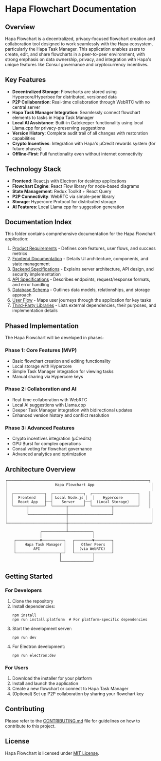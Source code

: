 # Hapa Flowchart Documentation

## Overview

Hapa Flowchart is a decentralized, privacy-focused flowchart creation and collaboration tool designed to work seamlessly with the Hapa ecosystem, particularly the Hapa Task Manager. This application enables users to create, edit, and share flowcharts in a peer-to-peer environment, with strong emphasis on data ownership, privacy, and integration with Hapa's unique features like Consul governance and cryptocurrency incentives.

## Key Features

- **Decentralized Storage**: Flowcharts are stored using Hypercore/Hyperbee for distributed, versioned data
- **P2P Collaboration**: Real-time collaboration through WebRTC with no central server
- **Hapa Task Manager Integration**: Seamlessly connect flowchart elements to tasks in Hapa Task Manager
- **Local AI Assistance**: Built-in Gatekeeper functionality using local Llama.cpp for privacy-preserving suggestions
- **Version History**: Complete audit trail of all changes with restoration capabilities
- **Crypto Incentives**: Integration with Hapa's μCredit rewards system (for future phases)
- **Offline-First**: Full functionality even without internet connectivity

## Technology Stack

- **Frontend**: React.js with Electron for desktop applications
- **Flowchart Engine**: React Flow library for node-based diagrams
- **State Management**: Redux Toolkit + React Query
- **P2P Connectivity**: WebRTC via simple-peer library
- **Storage**: Hypercore Protocol for distributed storage
- **AI Features**: Local Llama.cpp for suggestion generation

## Documentation Index

This folder contains comprehensive documentation for the Hapa Flowchart application:

1. [Product Requirements](product-requirements.md) - Defines core features, user flows, and success metrics
2. [Frontend Documentation](frontend-documentation.md) - Details UI architecture, components, and state management
3. [Backend Specifications](backend-specifications.md) - Explains server architecture, API design, and security implementation
4. [API Specifications](api-specifications.md) - Describes endpoints, request/response formats, and error handling
5. [Database Schema](database-schema.md) - Outlines data models, relationships, and storage approach
6. [User Flow](user-flow.md) - Maps user journeys through the application for key tasks
7. [Third-Party Libraries](third-party-libraries.md) - Lists external dependencies, their purposes, and implementation details

## Phased Implementation

The Hapa Flowchart will be developed in phases:

### Phase 1: Core Features (MVP)
- Basic flowchart creation and editing functionality
- Local storage with Hypercore
- Simple Task Manager integration for viewing tasks
- Manual sharing via Hypercore keys

### Phase 2: Collaboration and AI
- Real-time collaboration with WebRTC
- Local AI suggestions with Llama.cpp
- Deeper Task Manager integration with bidirectional updates
- Enhanced version history and conflict resolution

### Phase 3: Advanced Features
- Crypto incentives integration (μCredits)
- GPU Burst for complex operations
- Consul voting for flowchart governance
- Advanced analytics and optimization

## Architecture Overview

```
┌─────────────────────────────────────────────────────────────────┐
│                      Hapa Flowchart App                          │
│                                                                  │
│  ┌──────────────┐  ┌──────────────┐  ┌─────────────────────┐    │
│  │  Frontend    │  │ Local Node.js │  │    Hypercore       │    │
│  │  React App   ├──┤    Server    ├──┤  (Local Storage)    │    │
│  └──────┬───────┘  └──────┬───────┘  └─────────┬───────────┘    │
│         │                 │                    │                 │
│         └─────────────────┼────────────────────┘                 │
│                           │                                      │
└───────────────────────────┼──────────────────────────────────────┘
                            │
                ┌───────────┴───────────┐
                │                       │
    ┌───────────▼──────────┐   ┌────────▼────────┐
    │    Hapa Task Manager │   │   Other Peers   │
    │        API           │   │  (via WebRTC)   │
    └────────────────────┬─┘   └────────┬────────┘
                         │              │
                         └──────────────┘
```

## Getting Started

### For Developers

1. Clone the repository
2. Install dependencies:
   ```
   npm install
   npm run install:platform  # For platform-specific dependencies
   ```
3. Start the development server:
   ```
   npm run dev
   ```
4. For Electron development:
   ```
   npm run electron:dev
   ```

### For Users

1. Download the installer for your platform
2. Install and launch the application
3. Create a new flowchart or connect to Hapa Task Manager
4. (Optional) Set up P2P collaboration by sharing your flowchart key

## Contributing

Please refer to the [CONTRIBUTING.md](../CONTRIBUTING.md) file for guidelines on how to contribute to this project.

## License

Hapa Flowchart is licensed under [MIT License](../LICENSE). 